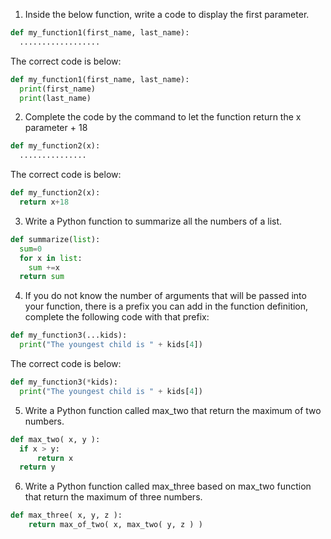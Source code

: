 1. Inside the below function, write a code to display the first parameter.
``` python
def my_function1(first_name, last_name):
  ..................
```
The correct code is below:

``` python
def my_function1(first_name, last_name):
  print(first_name)
  print(last_name)
```
2. Complete the code by the command to let the function return the x parameter + 18

``` python
def my_function2(x):
  ...............
```
The correct code is below:

``` python
def my_function2(x):
  return x+18
```
3. Write a Python function to summarize all the numbers of a list.

``` python
def summarize(list):
  sum=0
  for x in list:
    sum +=x
  return sum
```
4. If you do not know the number of arguments that will be passed into your function, there is a prefix you can add in the function definition, complete the following code with that prefix:

``` python
def my_function3(...kids):
  print("The youngest child is " + kids[4])
```
The correct code is below:
``` python
def my_function3(*kids):
  print("The youngest child is " + kids[4])
```
5. Write a Python function called max_two that return the maximum of two numbers.

``` python
def max_two( x, y ):
  if x > y:
      return x
  return y
```
6. Write a Python function called max_three based on max_two function that return the maximum of three numbers.

``` python
def max_three( x, y, z ):
    return max_of_two( x, max_two( y, z ) )
```
